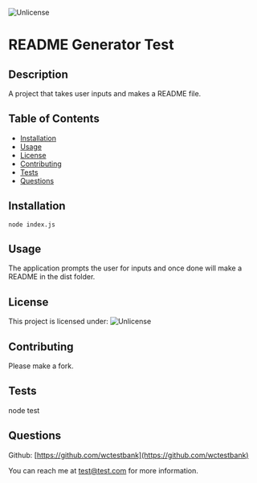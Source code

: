 

  ![Unlicense](https://img.shields.io/badge/license-Unlicense-brightgreen)
  
  # README Generator Test
  ## Description

  A project that takes user inputs and makes a README file.
  
  ## Table of Contents
  
  - [Installation](#installation)
  - [Usage](#usage)
  - [License](#license)
  - [Contributing](#contributing)
  - [Tests](#tests)
  - [Questions](#questions)
  
  ## Installation

  ```
  node index.js
  ```

  ## Usage
  
  The application prompts the user for inputs and once done will make a README in the dist folder.
  
  
  ## License

  This project is licensed under: ![Unlicense](https://img.shields.io/badge/license-Unlicense-brightgreen)
  

  ## Contributing
  
  Please make a fork.

  ## Tests
  
  node test

  ## Questions
  
  Github: [https://github.com/wctestbank](https://github.com/wctestbank)

  You can reach me at test@test.com for more information.
  

